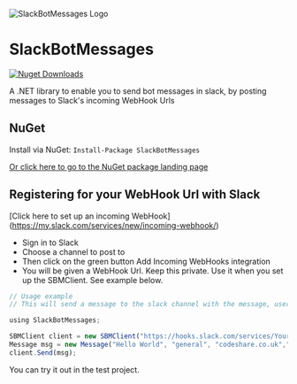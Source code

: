 ![SlackBotMessages Logo](https://github.com/prjseal/SlackBotMessages/blob/master/sbm_logo.png "SlackBotMessages Logo")

# SlackBotMessages

[![Nuget Downloads](https://img.shields.io/nuget/dt/SlackBotMessages.svg)](https://www.nuget.org/packages/SlackBotMessages)

A .NET library to enable you to send bot messages in slack, by posting messages to Slack's incoming WebHook Urls

## NuGet

Install via NuGet: ``` Install-Package SlackBotMessages ```

[Or click here to go to the NuGet package landing page](https://www.nuget.org/packages/SlackBotMessages)

## Registering for your WebHook Url with Slack

[Click here to set up an incoming WebHook] (https://my.slack.com/services/new/incoming-webhook/)

- Sign in to Slack
- Choose a channel to post to
- Then click on the green button Add Incoming WebHooks integration
- You will be given a WebHook Url. Keep this private. Use it when you set up the SBMClient. See example below.

```javascript
// Usage example
// This will send a message to the slack channel with the message, username and emoji of your choice 

using SlackBotMessages;

SBMClient client = new SBMClient("https://hooks.slack.com/services/Your/WebHook/Url");
Message msg = new Message("Hello World", "general", "codeshare.co.uk",":poop:");
client.Send(msg);

```

You can try it out in the test project.
